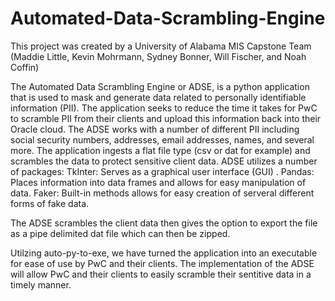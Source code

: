# Automated-Data-Scrambling-Engine
This project was created by a University of Alabama MIS Capstone Team (Maddie Little, Kevin Mohrmann, Sydney Bonner, Will Fischer, and Noah Coffin)

The Automated Data Scrambling Engine or ADSE, is a python application that is used to mask and generate data related to personally identifiable information (PII). The application seeks to reduce the time it takes for PwC to scramble PII from their clients and upload this information back into their Oracle cloud. The ADSE works with a number of different PII including social security numbers, addresses, email addresses, names, and several more. The application ingests a flat file type (csv or dat for example) and scrambles the data to protect sensitive client data. ADSE utilizes a number of packages:
TkInter: Serves as a graphical user interface (GUI) .
Pandas: Places information into data frames and allows for easy manipulation of data.
Faker: Built-in methods allows for easy creation of serveral different forms of fake data. 

The ADSE scrambles the client data then gives the option to export the file as a pipe delimited dat file which can then be zipped. 

Utilzing auto-py-to-exe, we have turned the application into an executable for ease of use by PwC and their clients.
The implementation of the ADSE will allow PwC and their clients to easily scramble their sentitive data in a timely manner.  